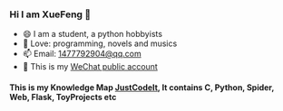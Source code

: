 ### Hi I am XueFeng 👋
- 😄 I am a student, a python hobbyists
- 🔭 Love: programming, novels and musics
- 📫 Email: 1477792904@qq.com
- 🤔 This is my [WeChat public account](https://mp.weixin.qq.com/mp/homepage?__biz=Mzg5ODYxMTg0NA==&hid=1&sn=a17f28de8b7df5f0a72a6337d785913b&scene=18)

#### This is my Knowledge Map [JustCodeIt](https://github.com/Lns-XueFeng/JustCodeIt), It contains C, Python, Spider, Web, Flask, ToyProjects etc
